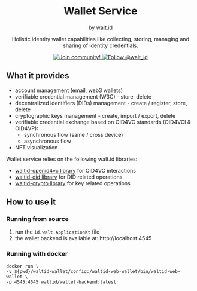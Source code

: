 <div align="center">
 <h1>Wallet Service</h1>
 <span>by </span><a href="https://walt.id">walt.id</a>
 <p>Holistic identity wallet capabilities like
collecting, storing, managing and sharing of identity credentials.<p>

<a href="https://walt.id/community">
<img src="https://img.shields.io/badge/Join-The Community-blue.svg?style=flat" alt="Join community!" />
</a>
<a href="https://twitter.com/intent/follow?screen_name=walt_id">
<img src="https://img.shields.io/twitter/follow/walt_id.svg?label=Follow%20@walt_id" alt="Follow @walt_id" />
</a>


</div>

## What it provides

- account management (email, web3 wallets)
- verifiable credential management (W3C) - store, delete
- decentralized identifiers (DIDs) management - create / register, store, delete
- cryptographic keys management - create, import / export, delete
- verifiable credential exchange based on OID4VC standards (OID4VCI & OID4VP):
  - synchronous flow (same / cross device)
  - asynchronous flow
- NFT visualization

Wallet service relies on the following walt.id libraries:

- [waltid-openid4vc library](https://github.com/walt-id/waltid-identity/tree/main/waltid-openid4vc)
  for OID4VC interactions
- [waltid-did library](https://github.com/walt-id/waltid-identity/tree/main/waltid-did)
  for DID related operations
- [waltid-crypto library](https://github.com/walt-id/waltid-identity/tree/main/waltid-crypto)
  for key related operations

## How to use it

### Running from source

1. run the `id.walt.ApplicationKt` file
2. the wallet backend is available at: http://localhost:4545

### Running with docker

```shell
docker run \
-v ${pwd}/waltid-wallet/config:/waltid-web-wallet/bin/waltid-web-wallet \
-p 4545:4545 waltid/wallet-backend:latest
```
